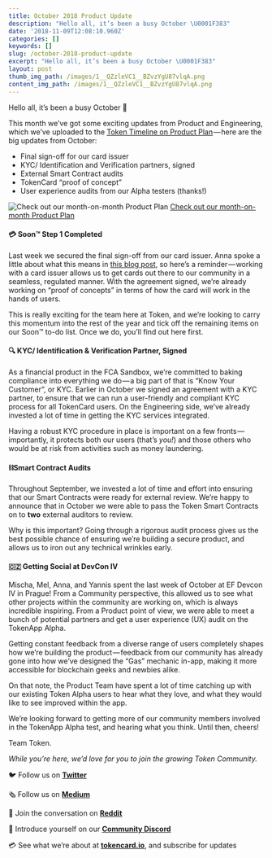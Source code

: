 ```yaml
---
title: October 2018 Product Update
description: "Hello all, it’s been a busy October \U0001F383"
date: '2018-11-09T12:08:10.960Z'
categories: []
keywords: []
slug: /october-2018-product-update
excerpt: "Hello all, it’s been a busy October \U0001F383"
layout: post
thumb_img_path: /images/1__QZzleVC1__BZvzYgU87vlqA.png
content_img_path: /images/1__QZzleVC1__BZvzYgU87vlqA.png
---
```


Hello all, it’s been a busy October 🎃

This month we’ve got some exciting updates from Product and Engineering, which we’ve uploaded to the [Token Timeline on Product Plan](https://app.productplan.com/p/WKmCZlrSDYGGdjB9HtBUJZKA9Cl6PCXD) — here are the big updates from October:

*   Final sign-off for our card issuer
*   KYC/ Identification and Verification partners, signed
*   External Smart Contract audits
*   TokenCard “proof of concept”
*   User experience audits from our Alpha testers (thanks!)

![[Check out our month-on-month Product Plan](https://app.productplan.com/p/WKmCZlrSDYGGdjB9HtBUJZKA9Cl6PCXD)](/images/1__bCL__G3wl__srNDruWFhgDxA.png)
[Check out our month-on-month Product Plan](https://app.productplan.com/p/WKmCZlrSDYGGdjB9HtBUJZKA9Cl6PCXD)

#### 💳 Soon™️ Step 1 Completed

Last week we secured the final sign-off from our card issuer. Anna spoke a little about what this means in [this blog post](https://medium.com/tokencard/soon-step-1-completed-cc2c22bc699b), so here’s a reminder — working with a card issuer allows us to get cards out there to our community in a seamless, regulated manner. With the agreement signed, we’re already working on “proof of concepts” in terms of how the card will work in the hands of users.

This is really exciting for the team here at Token, and we’re looking to carry this momentum into the rest of the year and tick off the remaining items on our Soon™️ to-do list. Once we do, you’ll find out here first.

#### 🔍 KYC/ Identification & Verification Partner, Signed

As a financial product in the FCA Sandbox, we’re committed to baking compliance into everything we do — a big part of that is “Know Your Customer”, or KYC. Earlier in October we signed an agreement with a KYC partner, to ensure that we can run a user-friendly and compliant KYC process for all TokenCard users. On the Engineering side, we’ve already invested a lot of time in getting the KYC services integrated.

Having a robust KYC procedure in place is important on a few fronts — importantly, it protects both our users (that’s _you!_) and those others who would be at risk from activities such as money laundering.

#### ⛓Smart Contract Audits

Throughout September, we invested a lot of time and effort into ensuring that our Smart Contracts were ready for external review. We’re happy to announce that in October we were able to pass the Token Smart Contracts on to **two** external auditors to review.

Why is this important? Going through a rigorous audit process gives us the best possible chance of ensuring we’re building a secure product, and allows us to iron out any technical wrinkles early.

#### 🇨🇿 Getting Social at DevCon IV

Mischa, Mel, Anna, and Yannis spent the last week of October at EF Devcon IV in Prague! From a Community perspective, this allowed us to see what other projects within the community are working on, which is always incredible inspiring. From a Product point of view, we were able to meet a bunch of potential partners and get a user experience (UX) audit on the TokenApp Alpha.

Getting constant feedback from a diverse range of users completely shapes how we’re building the product — feedback from our community has already gone into how we’ve designed the “Gas” mechanic in-app, making it more accessible for blockchain geeks and newbies alike.

On that note, the Product Team have spent a lot of time catching up with our existing Token Alpha users to hear what they love, and what they would like to see improved within the app.

We’re looking forward to getting more of our community members involved in the TokenApp Alpha test, and hearing what you think. Until then, cheers!

Team Token.

_While you’re here, we’d love for you to join the growing Token Community._

🐦 Follow us on [**Twitter**](https://twitter.com/tokencard_io)

🗞 Follow us on [**Medium**](https://medium.com/tokencard)

👋 Join the conversation on [**Reddit**](https://www.reddit.com/r/TokenCard/)

🤖 Introduce yourself on our [**Community Discord**](https://discord.gg/RhxpjpX)

💳 See what we’re about at [**tokencard.io**](https://tokencard.io/), and subscribe for updates
